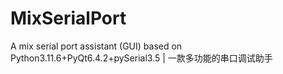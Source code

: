 # MixSerialPort
A mix serial port assistant (GUI) based on Python3.11.6+PyQt6.4.2+pySerial3.5 | 一款多功能的串口调试助手
